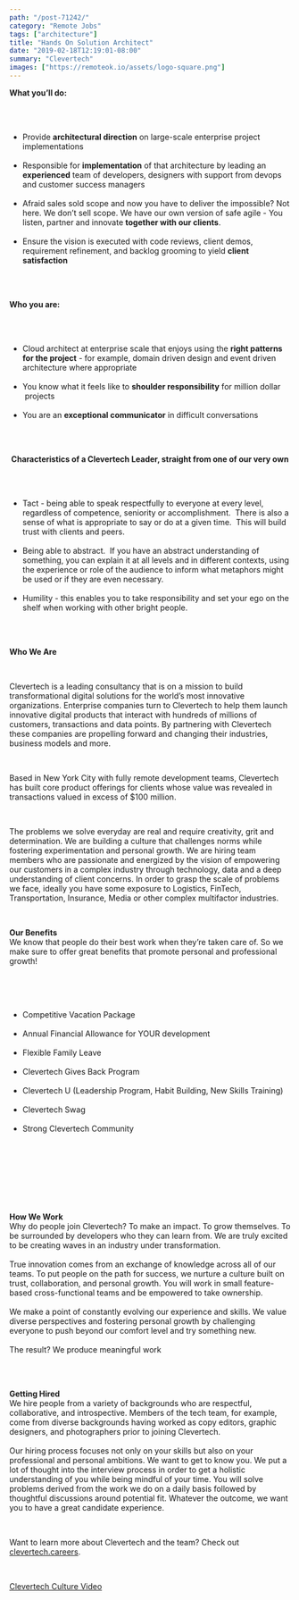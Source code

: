 ```yaml
---
path: "/post-71242/"
category: "Remote Jobs"
tags: ["architecture"]
title: "Hands On Solution Architect"
date: "2019-02-18T12:19:01-08:00"
summary: "Clevertech"
images: ["https://remoteok.io/assets/logo-square.png"]
---
```


<p><strong>What you&rsquo;ll do:</strong></p><br /><ul><br /><li>Provide <strong>architectural direction</strong> on large-scale enterprise project implementations</li><br /><li>Responsible for <strong>implementation</strong> of that architecture by leading an <strong>experienced</strong> team of developers, designers with support from devops and customer success managers</li><br /><li>Afraid sales sold scope and now you have to deliver the impossible? Not here. We don&rsquo;t sell scope. We have our own version of safe agile - You listen, partner and innovate <strong>together with our clients</strong>.</li><br /><li>Ensure the vision is executed with code reviews, client demos, requirement refinement, and backlog grooming to yield <strong>client satisfaction</strong></li><br /></ul><br /><p><strong>Who you are:</strong></p><br /><ul><br /><li>Cloud architect at enterprise scale that enjoys using the <strong>right patterns for the project</strong> - for example, domain driven design and event driven architecture where appropriate</li><br /><li>You know what it feels like to <strong>shoulder responsibility</strong> for million dollar &nbsp;projects</li><br /><li>You are an <strong>exceptional communicator</strong> in difficult conversations</li><br /></ul><br /><p><strong>&nbsp;Characteristics of a Clevertech Leader, straight from one of our very own</strong></p><br /><ul><br /><li>Tact - being able to speak respectfully to everyone at every level, regardless of competence, seniority or accomplishment.&nbsp; There is also a sense of what is appropriate to say or do at a given time.&nbsp; This will build trust with clients and peers.</li><br /><li>Being able to abstract.&nbsp; If you have an abstract understanding of something, you can explain it at all levels and in different contexts, using the experience or role of the audience to inform what metaphors might be used or if they are even necessary.</li><br /><li>Humility - this enables you to take responsibility and set your ego on the shelf when working with other bright people.</li><br /></ul><br /><p><strong>Who We Are</strong></p><br /><p>Clevertech is a leading consultancy that is on a mission to build transformational digital solutions for the world&rsquo;s most innovative organizations. Enterprise companies turn to Clevertech to help them launch innovative digital products that interact with hundreds of millions of customers, transactions and data points. By partnering with Clevertech these companies are propelling forward and changing their industries, business models and more.</p><br /><p>Based in New York City with fully remote development teams, Clevertech has built core product offerings for clients whose value was revealed in transactions valued in excess of $100 million. &nbsp;</p><br /><p>The problems we solve everyday are real and require creativity, grit and determination. We are building a culture that challenges norms while fostering experimentation and personal growth. We are hiring team members who are passionate and energized by the vision of empowering our customers in a complex industry through technology, data and a deep understanding of client concerns. In order to grasp the scale of problems we face, ideally you have some exposure to Logistics, FinTech, Transportation, Insurance, Media or other complex multifactor industries.</p><br /><p><strong>Our Benefits</strong><br>We know that people do their best work when they&rsquo;re taken care of. So we make sure to offer great benefits that promote personal and professional growth!<br><br></p><br /><ul><br /><li>Competitive Vacation Package</li><br /><li>Annual Financial Allowance for YOUR development</li><br /><li>Flexible Family Leave</li><br /><li>Clevertech Gives Back Program</li><br /><li>Clevertech U (Leadership Program, Habit Building, New Skills Training)</li><br /><li>Clevertech Swag</li><br /><li>Strong Clevertech Community</li><br /></ul><br /><p><br><br></p><br /><p><strong>How We Work</strong><br>Why do people join Clevertech? To make an impact. To grow themselves. To be surrounded by developers who they can learn from. We are truly excited to be creating waves in an industry under transformation.<br><br>True innovation comes from an exchange of knowledge across all of our teams. To put people on the path for success, we nurture a culture built on trust, collaboration, and personal growth. You will work in small feature-based cross-functional teams and be empowered to take ownership.<br><br>We make a point of constantly evolving our experience and skills. We value diverse perspectives and fostering personal growth by challenging everyone to push beyond our comfort level and try something new.<br><br>The result? We produce meaningful work</p><br /><p><br><strong>Getting Hired</strong><br>We hire people from a variety of backgrounds who are respectful, collaborative, and introspective. Members of the tech team, for example, come from diverse backgrounds having worked as copy editors, graphic designers, and photographers prior to joining Clevertech.<br><br>Our hiring process focuses not only on your skills but also on your professional and personal ambitions. We want to get to know you. We put a lot of thought into the interview process in order to get a holistic understanding of you while being mindful of your time. You will solve problems derived from the work we do on a daily basis followed by thoughtful discussions around potential fit. Whatever the outcome, we want you to have a great candidate experience.</p><br /><p>Want to learn more about Clevertech and the team? Check out<a href="http://clevertech.careers/" rel="nofollow"> clevertech.careers</a>.</p><br /><p><a href="https://youtu.be/z5daft3oGjM" rel="nofollow">Clevertech Culture Video</a></p>
